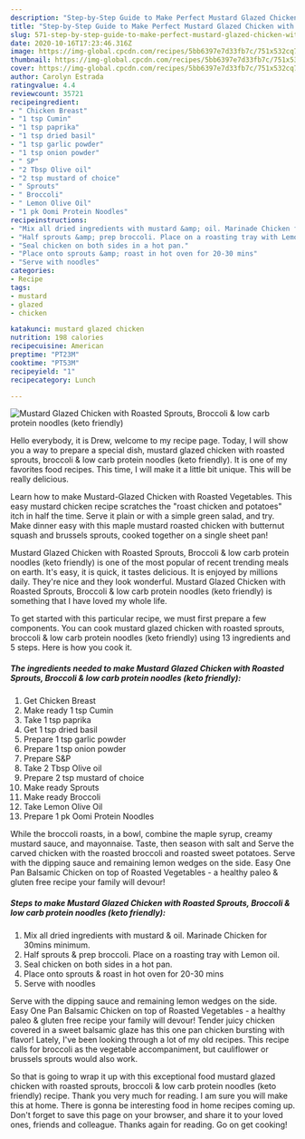```yaml
---
description: "Step-by-Step Guide to Make Perfect Mustard Glazed Chicken with Roasted Sprouts, Broccoli &amp;amp; low carb protein noodles (keto friendly)"
title: "Step-by-Step Guide to Make Perfect Mustard Glazed Chicken with Roasted Sprouts, Broccoli &amp;amp; low carb protein noodles (keto friendly)"
slug: 571-step-by-step-guide-to-make-perfect-mustard-glazed-chicken-with-roasted-sprouts-broccoli-and-amp-low-carb-protein-noodles-keto-friendly
date: 2020-10-16T17:23:46.316Z
image: https://img-global.cpcdn.com/recipes/5bb6397e7d33fb7c/751x532cq70/mustard-glazed-chicken-with-roasted-sprouts-broccoli-low-carb-protein-noodles-keto-friendly-recipe-main-photo.jpg
thumbnail: https://img-global.cpcdn.com/recipes/5bb6397e7d33fb7c/751x532cq70/mustard-glazed-chicken-with-roasted-sprouts-broccoli-low-carb-protein-noodles-keto-friendly-recipe-main-photo.jpg
cover: https://img-global.cpcdn.com/recipes/5bb6397e7d33fb7c/751x532cq70/mustard-glazed-chicken-with-roasted-sprouts-broccoli-low-carb-protein-noodles-keto-friendly-recipe-main-photo.jpg
author: Carolyn Estrada
ratingvalue: 4.4
reviewcount: 35721
recipeingredient:
- " Chicken Breast"
- "1 tsp Cumin"
- "1 tsp paprika"
- "1 tsp dried basil"
- "1 tsp garlic powder"
- "1 tsp onion powder"
- " SP"
- "2 Tbsp Olive oil"
- "2 tsp mustard of choice"
- " Sprouts"
- " Broccoli"
- " Lemon Olive Oil"
- "1 pk Oomi Protein Noodles"
recipeinstructions:
- "Mix all dried ingredients with mustard &amp; oil. Marinade Chicken for 30mins minimum."
- "Half sprouts &amp; prep broccoli. Place on a roasting tray with Lemon oil."
- "Seal chicken on both sides in a hot pan."
- "Place onto sprouts &amp; roast in hot oven for 20-30 mins"
- "Serve with noodles"
categories:
- Recipe
tags:
- mustard
- glazed
- chicken

katakunci: mustard glazed chicken 
nutrition: 198 calories
recipecuisine: American
preptime: "PT23M"
cooktime: "PT53M"
recipeyield: "1"
recipecategory: Lunch

---
```



![Mustard Glazed Chicken with Roasted Sprouts, Broccoli &amp; low carb protein noodles (keto friendly)](https://img-global.cpcdn.com/recipes/5bb6397e7d33fb7c/751x532cq70/mustard-glazed-chicken-with-roasted-sprouts-broccoli-low-carb-protein-noodles-keto-friendly-recipe-main-photo.jpg)

Hello everybody, it is Drew, welcome to my recipe page. Today, I will show you a way to prepare a special dish, mustard glazed chicken with roasted sprouts, broccoli &amp; low carb protein noodles (keto friendly). It is one of my favorites food recipes. This time, I will make it a little bit unique. This will be really delicious.

Learn how to make Mustard-Glazed Chicken with Roasted Vegetables. This easy mustard chicken recipe scratches the &#34;roast chicken and potatoes&#34; itch in half the time. Serve it plain or with a simple green salad, and try. Make dinner easy with this maple mustard roasted chicken with butternut squash and brussels sprouts, cooked together on a single sheet pan!

Mustard Glazed Chicken with Roasted Sprouts, Broccoli &amp; low carb protein noodles (keto friendly) is one of the most popular of recent trending meals on earth. It's easy, it is quick, it tastes delicious. It is enjoyed by millions daily. They're nice and they look wonderful. Mustard Glazed Chicken with Roasted Sprouts, Broccoli &amp; low carb protein noodles (keto friendly) is something that I have loved my whole life.


To get started with this particular recipe, we must first prepare a few components. You can cook mustard glazed chicken with roasted sprouts, broccoli &amp; low carb protein noodles (keto friendly) using 13 ingredients and 5 steps. Here is how you cook it.

<!--inarticleads1-->

##### The ingredients needed to make Mustard Glazed Chicken with Roasted Sprouts, Broccoli &amp; low carb protein noodles (keto friendly):

1. Get  Chicken Breast
1. Make ready 1 tsp Cumin
1. Take 1 tsp paprika
1. Get 1 tsp dried basil
1. Prepare 1 tsp garlic powder
1. Prepare 1 tsp onion powder
1. Prepare  S&amp;P
1. Take 2 Tbsp Olive oil
1. Prepare 2 tsp mustard of choice
1. Make ready  Sprouts
1. Make ready  Broccoli
1. Take  Lemon Olive Oil
1. Prepare 1 pk Oomi Protein Noodles


While the broccoli roasts, in a bowl, combine the maple syrup, creamy mustard sauce, and mayonnaise. Taste, then season with salt and Serve the carved chicken with the roasted broccoli and roasted sweet potatoes. Serve with the dipping sauce and remaining lemon wedges on the side. Easy One Pan Balsamic Chicken on top of Roasted Vegetables - a healthy paleo &amp; gluten free recipe your family will devour! 

<!--inarticleads2-->

##### Steps to make Mustard Glazed Chicken with Roasted Sprouts, Broccoli &amp; low carb protein noodles (keto friendly):

1. Mix all dried ingredients with mustard &amp; oil. Marinade Chicken for 30mins minimum.
1. Half sprouts &amp; prep broccoli. Place on a roasting tray with Lemon oil.
1. Seal chicken on both sides in a hot pan.
1. Place onto sprouts &amp; roast in hot oven for 20-30 mins
1. Serve with noodles


Serve with the dipping sauce and remaining lemon wedges on the side. Easy One Pan Balsamic Chicken on top of Roasted Vegetables - a healthy paleo &amp; gluten free recipe your family will devour! Tender juicy chicken covered in a sweet balsamic glaze has this one pan chicken bursting with flavor! Lately, I&#39;ve been looking through a lot of my old recipes. This recipe calls for broccoli as the vegetable accompaniment, but cauliflower or brussels sprouts would also work. 

So that is going to wrap it up with this exceptional food mustard glazed chicken with roasted sprouts, broccoli &amp; low carb protein noodles (keto friendly) recipe. Thank you very much for reading. I am sure you will make this at home. There is gonna be interesting food in home recipes coming up. Don't forget to save this page on your browser, and share it to your loved ones, friends and colleague. Thanks again for reading. Go on get cooking!

